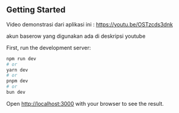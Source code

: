 ## Getting Started

Video demonstrasi dari aplikasi ini : https://youtu.be/OSTzcds3dnk

akun baserow yang digunakan ada di deskripsi youtube

First, run the development server:

```bash
npm run dev
# or
yarn dev
# or
pnpm dev
# or
bun dev
```

Open [http://localhost:3000](http://localhost:3000) with your browser to see the result.
